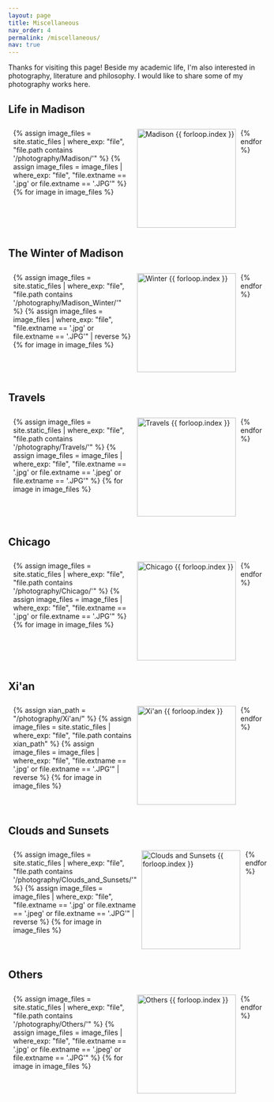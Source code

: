```yaml
---
layout: page
title: Miscellaneous
nav_order: 4
permalink: /miscellaneous/
nav: true
---
```


Thanks for visiting this page! Beside my academic life, I'm also interested in photography, literature and philosophy. I would like to share some of my photography works here.

## Life in Madison

<div style="display: flex; overflow-x: scroll; width: 100%; padding: 10px; gap: 10px;">
    {% assign image_files = site.static_files | where_exp: "file", "file.path contains '/photography/Madison/'" %}
    {% assign image_files = image_files | where_exp: "file", "file.extname == '.jpg' or file.extname == '.JPG'" %}
    {% for image in image_files %}
    <img src="{{ image.path | relative_url }}" alt="Madison {{ forloop.index }}" style="height: 200px;"/>
    {% endfor %}
</div>

## The Winter of Madison

<div style="display: flex; overflow-x: scroll; width: 100%; padding: 10px; gap: 10px;">
    {% assign image_files = site.static_files | where_exp: "file", "file.path contains '/photography/Madison_Winter/'" %}
    {% assign image_files = image_files | where_exp: "file", "file.extname == '.jpg' or file.extname == '.JPG'" | reverse %}
    {% for image in image_files %}
    <img src="{{ image.path | relative_url }}" alt="Winter {{ forloop.index }}" style="height: 200px;"/>
    {% endfor %}
</div>

## Travels

<div style="display: flex; overflow-x: scroll; width: 100%; padding: 10px; gap: 10px;">
    {% assign image_files = site.static_files | where_exp: "file", "file.path contains '/photography/Travels/'" %}
    {% assign image_files = image_files | where_exp: "file", "file.extname == '.jpg' or file.extname == '.jpeg' or file.extname == '.JPG'" %}
    {% for image in image_files %}
    <img src="{{ image.path | relative_url }}" alt="Travels {{ forloop.index }}" style="height: 200px;"/>
    {% endfor %}
</div>

## Chicago

<div style="display: flex; overflow-x: scroll; width: 100%; padding: 10px; gap: 10px;">
    {% assign image_files = site.static_files | where_exp: "file", "file.path contains '/photography/Chicago/'" %}
    {% assign image_files = image_files | where_exp: "file", "file.extname == '.jpg' or file.extname == '.JPG'" %}
    {% for image in image_files %}
    <img src="{{ image.path | relative_url }}" alt="Chicago {{ forloop.index }}" style="height: 200px;"/>
    {% endfor %}
</div>


## Xi'an

<div style="display: flex; overflow-x: scroll; width: 100%; padding: 10px; gap: 10px;">
    {% assign xian_path = "/photography/Xi'an/" %}
    {% assign image_files = site.static_files | where_exp: "file", "file.path contains xian_path" %}
    {% assign image_files = image_files | where_exp: "file", "file.extname == '.jpg' or file.extname == '.JPG'" | reverse %}
    {% for image in image_files %}
    <img src="{{ image.path | relative_url }}" alt="Xi'an {{ forloop.index }}" style="height: 200px;"/>
    {% endfor %}
</div>

## Clouds and Sunsets

<div style="display: flex; overflow-x: scroll; width: 100%; padding: 10px; gap: 10px;">
    {% assign image_files = site.static_files | where_exp: "file", "file.path contains '/photography/Clouds_and_Sunsets/'" %}
    {% assign image_files = image_files | where_exp: "file", "file.extname == '.jpg' or file.extname == '.jpeg' or file.extname == '.JPG'" | reverse %}
    {% for image in image_files %}
    <img src="{{ image.path | relative_url }}" alt="Clouds and Sunsets {{ forloop.index }}" style="height: 200px;"/>
    {% endfor %}
</div>

## Others

<div style="display: flex; overflow-x: scroll; width: 100%; padding: 10px; gap: 10px;">
    {% assign image_files = site.static_files | where_exp: "file", "file.path contains '/photography/Others/'" %}
    {% assign image_files = image_files | where_exp: "file", "file.extname == '.jpg' or file.extname == '.jpeg' or file.extname == '.JPG'" %}
    {% for image in image_files %}
    <img src="{{ image.path | relative_url }}" alt="Others {{ forloop.index }}" style="height: 200px;"/>
    {% endfor %}
</div>

